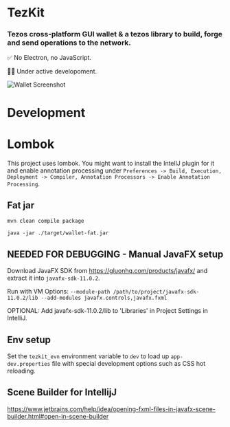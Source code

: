 # TezKit 

### Tezos cross-platform GUI wallet & a tezos library to build, forge and send operations to the network. 

✅ No Electron, no JavaScript. 

👨‍💻 Under active developoment. 

![Wallet Screenshot](https://i.ibb.co/m079bbV/Screenshot-2020-08-19-at-14-15-40.png)

# Development

# Lombok

This project uses lombok. You might want to install the IntellJ plugin for it and enable annotation
processing under `Preferences -> Build, Execution, Deployment -> Compiler, Annotation Processors -> Enable Annotation Processing`.

## Fat jar
`mvn clean compile package`

`java -jar ./target/wallet-fat.jar`


## NEEDED FOR DEBUGGING - Manual JavaFX setup
Download JavaFX SDK from https://gluonhq.com/products/javafx/ and extract it into `javafx-sdk-11.0.2`.

Run with VM Options: `--module-path /path/to/project/javafx-sdk-11.0.2/lib --add-modules javafx.controls,javafx.fxml`

OPTIONAL: Add javafx-sdk-11.0.2/lib to 'Libraries' in Project Settings in IntelliJ.

## Env setup
Set the `tezkit_evn` environment variable to `dev` to load up `app-dev.properties` file with special
development options such as CSS hot reloading. 

## Scene Builder for IntellijJ 
https://www.jetbrains.com/help/idea/opening-fxml-files-in-javafx-scene-builder.html#open-in-scene-builder
